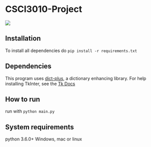 # CSCI3010-Project
<img src="https://travis-ci.org/spencer-hanson/CSCI3010-Project.svg?branch=master" />

## Installation
To install all dependencies do
`pip install -r requirements.txt`

## Dependencies
This program uses <a href="https://github.com/spencer-hanson/dict-plus">dict-plus</a>, a dictionary enhancing library.
For help installing TkInter, see the <a href="https://tkdocs.com/tutorial/install.html">Tk Docs</a>

## How to run

run with `python main.py`

## System requirements
python 3.6.0+
Windows, mac or linux

 
